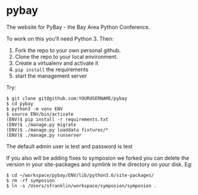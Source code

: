 # pybay

The website for PyBay - the Bay Area Python Conference.

To work on this you'll need Python 3. Then:

1. Fork the repo to your own personal github.
2. Clone the repo to your local environment.
3. Create a virtualenv and activate it
4. `pip install` the requirements
5. start the management server

Try:

    $ git clone git@github.com:YOURUSERNAME/pybay
    $ cd pybay
    $ python3 -m venv ENV
    $ source ENV/bin/activate
    (ENV)$ pip install -r requirements.txt
    (ENV)$ ./manage.py migrate
    (ENV)$ ./manage.py loaddata fixtures/*
    (ENV)$ ./manage.py runserver

The default admin user is test and password is test

If you also will be adding fixes to symposion we forked you can delete
the version in your site-packages and symlink in the directory on your
disk. Eg:

    $ cd ~/workspace/pybay/ENV/lib/python3.6/site-packages/
    $ rm -rf symposion
    $ ln -s /Users/sfranklin/workspace/symposion/symposion .
